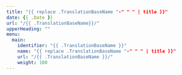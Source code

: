 ```yaml
---
title: "{{ replace .TranslationBaseName "-" " " | title }}"
date: {{ .Date }}
url: "/{{ .TranslationBaseName}}/"
upperHeading: ""
menu:
  main:
    identifier: "{{ .TranslationBaseName }}"
    name: "{{ replace .TranslationBaseName "-" " " | title }}"
    url: "/{{ .TranslationBaseName }}/"
    weight: 100
---
```


